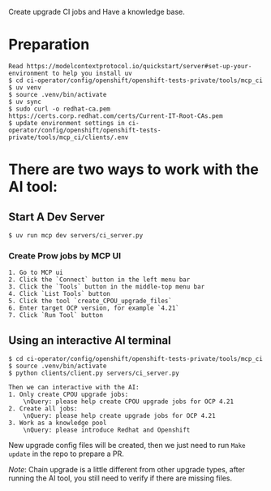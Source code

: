 Create upgrade CI jobs and Have a knowledge base.

# Preparation
    Read https://modelcontextprotocol.io/quickstart/server#set-up-your-environment to help you install uv
    $ cd ci-operator/config/openshift/openshift-tests-private/tools/mcp_ci
    $ uv venv
    $ source .venv/bin/activate
    $ uv sync
    $ sudo curl -o redhat-ca.pem https://certs.corp.redhat.com/certs/Current-IT-Root-CAs.pem
    $ update environment settings in ci-operator/config/openshift/openshift-tests-private/tools/mcp_ci/clients/.env


# There are two ways to work with the AI tool:

## Start A Dev Server
    $ uv run mcp dev servers/ci_server.py

### Create Prow jobs by MCP UI
    1. Go to MCP ui
    2. Click the `Connect` button in the left menu bar
    3. Click the `Tools` button in the middle-top menu bar
    4. Click `List Tools` button
    5. Click the tool `create_CPOU_upgrade_files`
    6. Enter target OCP version, for example `4.21`
    7. Click `Run Tool` button

## Using an interactive AI terminal

    $ cd ci-operator/config/openshift/openshift-tests-private/tools/mcp_ci
    $ source .venv/bin/activate
    $ python clients/client.py servers/ci_server.py

    Then we can interactive with the AI:
    1. Only create CPOU upgrade jobs: 
        \nQuery: please help create CPOU upgrade jobs for OCP 4.21 
    2. Create all jobs:
        \nQuery: please help create upgrade jobs for OCP 4.21 
    3. Work as a knowledge pool
        \nQuery: please introduce Redhat and Openshift

New upgrade config files will be created, then we just need to run `Make update` in the repo to prepare a PR.

*Note*: Chain upgrade is a little different from other upgrade types, 
        after running the AI tool, you still need to verify if there are missing files.

